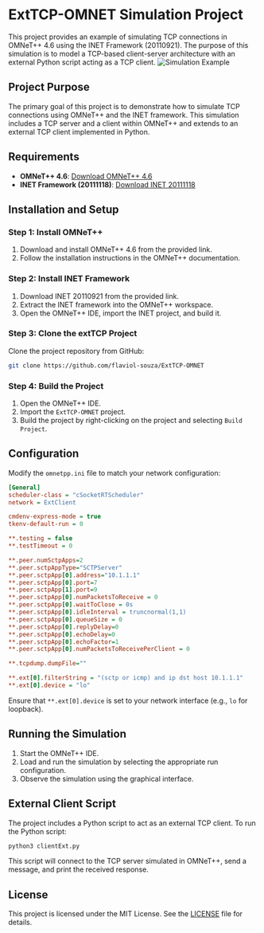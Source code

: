 # ExtTCP-OMNET Simulation Project

This project provides an example of simulating TCP connections in OMNeT++ 4.6 using the INET Framework (20110921). The purpose of this simulation is to model a TCP-based client-server architecture with an external Python script acting as a TCP client.
![Simulation Example](figures/simulation_example.png)

## Project Purpose

The primary goal of this project is to demonstrate how to simulate TCP connections using OMNeT++ and the INET framework. This simulation includes a TCP server and a client within OMNeT++ and extends to an external TCP client implemented in Python.

## Requirements

- **OMNeT++ 4.6**: [Download OMNeT++ 4.6](https://omnetpp.org/omnetpp/doc_details/2295-omnet-4-6-source-tgz)
- **INET Framework (20111118)**: [Download INET 20111118](https://inet.omnetpp.org/Download.html)

## Installation and Setup

### Step 1: Install OMNeT++

1. Download and install OMNeT++ 4.6 from the provided link.
2. Follow the installation instructions in the OMNeT++ documentation.

### Step 2: Install INET Framework

1. Download INET 20110921 from the provided link.
2. Extract the INET framework into the OMNeT++ workspace.
3. Open the OMNeT++ IDE, import the INET project, and build it.

### Step 3: Clone the extTCP Project

Clone the project repository from GitHub:

```sh
git clone https://github.com/flaviol-souza/ExtTCP-OMNET
```

### Step 4: Build the Project

1. Open the OMNeT++ IDE.
2. Import the `ExtTCP-OMNET` project.
3. Build the project by right-clicking on the project and selecting `Build Project`.

## Configuration

Modify the `omnetpp.ini` file to match your network configuration:

```ini
[General]
scheduler-class = "cSocketRTScheduler"
network = ExtClient

cmdenv-express-mode = true
tkenv-default-run = 0

**.testing = false
**.testTimeout = 0

**.peer.numSctpApps=2
**.peer.sctpAppType="SCTPServer"
**.peer.sctpApp[0].address="10.1.1.1"
**.peer.sctpApp[0].port=7
**.peer.sctpApp[1].port=9
**.peer.sctpApp[0].numPacketsToReceive = 0
**.peer.sctpApp[0].waitToClose = 0s
**.peer.sctpApp[0].idleInterval = truncnormal(1,1)
**.peer.sctpApp[0].queueSize = 0
**.peer.sctpApp[0].replyDelay=0
**.peer.sctpApp[0].echoDelay=0
**.peer.sctpApp[0].echoFactor=1
**.peer.sctpApp[0].numPacketsToReceivePerClient = 0

**.tcpdump.dumpFile=""

**.ext[0].filterString = "(sctp or icmp) and ip dst host 10.1.1.1"
**.ext[0].device = "lo"
```

Ensure that `**.ext[0].device` is set to your network interface (e.g., `lo` for loopback).

## Running the Simulation

1. Start the OMNeT++ IDE.
2. Load and run the simulation by selecting the appropriate run configuration.
3. Observe the simulation using the graphical interface.

## External Client Script

The project includes a Python script to act as an external TCP client. To run the Python script:

```sh
python3 clientExt.py
```

This script will connect to the TCP server simulated in OMNeT++, send a message, and print the received response.

## License

This project is licensed under the MIT License. See the [LICENSE](LICENSE) file for details.
